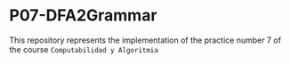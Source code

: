# P07-DFA2Grammar
This repository represents the implementation of the practice number 7 of the course `Computabilidad y Algoritmia`
